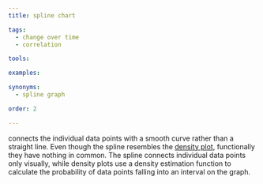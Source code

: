 ```yaml
---
title: spline chart

tags:
  - change over time
  - correlation

tools:

examples:

synonyms:
  - spline graph

order: 2

---
```


connects the individual data points with a smooth curve rather than a straight line. Even though the spline resembles the [density plot](/density-plot), functionally they have nothing in common. The spline connects individual data points only visually, while density plots use a density estimation function to calculate the probability of data points falling into an interval on the graph.

<!--more-->
